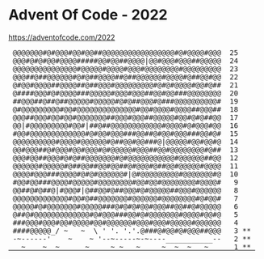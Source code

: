 # Advent Of Code - 2022

https://adventofcode.com/2022

<pre>
<a> @@@@@@@#@#@@@#@@#@@##@@@@@@@@@@@@@@@@@#@#@@@@#@@@  25    </a>
<a> @@@#@#@#@@#@@@@#####@@#@@##@@@@|@@#@@@#@@@##@@@@@  24    </a>
<a> @@@@@@@@@@@@@@@#@@@@@#@@@@#@@@#@@@@@@@@#@@@@@@@@@  23    </a>
<a> @@@##@##@@@@@@#@#@##@@@@##@##@@@@@@#@@@@#@##@@#@@  22    </a>
<a> @#@@#@@@@##@@@@##@##@@@#@@@@@@@@@#@#@#@@@@#@@#@##  21    </a>
<a> @####@@@#@#@@@@###@@@@@#@@@#@@@##@@#@@###@@@@@@@@  20    </a>
<a> ##@@@##@##@##@@@@@#@@@@@#@#@##@@@#@###@@@@@@@@@@#  19    </a>
<a> @#@@@@@@@@@#@@#@@@@@@@@@@@@@@#@@#@@@@#@@@@##@@@##  18    </a>
<a> @@@##@@@#@@#@@#@@@@@@@##@@@#@@@##@@@@@#@@#@#@##@@  17    </a>
<a> @@|#@@@@@@@@@#@@#|##@##@@@@@@@@@@@@#@@@@#@#@@@#@@  16    </a>
<a> #@@#@@@@@@@@@@@@@#@#@@#@@@###@@##@#@@#@@@###@@#@#  15    </a>
<a> @@@@@@@@@@#@@@@#@@@@@@#@##@@#@@###@|@@@@@#@@#@@#@  14    </a>
<a> @@#@@@##@#@@@#@@#@@@#@#@@@@@#@@@##@@#@@@@@@@@#@##  13    </a>
<a> @@@#@@##@@@#@#@##@@@@@@@#@#@@@@@@@@@@@#@@@@@@##@@  12    </a>
<a> @@@@@@#@@@@@#@##@@##@@#@@##@#@@@#@##@@#@@@@@#@@@@  11    </a>
<a> @@@@#@@@###@@@@#@#@#@@@@@@#|@#@@@@@@@@@#@@@@@@@#@  10    </a>
<a> #@@#@@###@@@@#@@@@@#@@@@@@@@#@@#@@#@@@@@@@@#@@@@#   9    </a>
<a> @@##@#@##@|#@@@#|@##@@#@##@@@#@#@@@@@##@@@#@@@@@@   8    </a>
<a> @@@@@@@@@@@@@#@@#@##@@@@@@@#@@@@@@#@@@@@@@@#@#@@#   7    </a>
<a> @@@@@#@#@@@@@@@#@@@@@###@#@#@#@@#@@@##@@##@#@@@@@   6    </a>
<a> @##@#@@@@@@@@@@@@@#@#@@@###@@#@#@@@@@@@#@@@@#@@#@   5    </a>
<a> ###@@@#@@@#@@#@@@@#@@#@@@@@@#@@@#@@@#@@@@@#@@@@@@   4    </a>
<a> ####@@@@@_/ ~   ~  \ ' '. '.'.@###@#@@#@#@@@##@@@   3 ** </a>
<a> -~------'    ~    ~ '--~-----~-~----___________--   2 ** </a>
<a href="Day01">   ~    ~  ~      ~     ~ ~   ~     ~  ~  ~   ~      1 ** </a>
</pre>